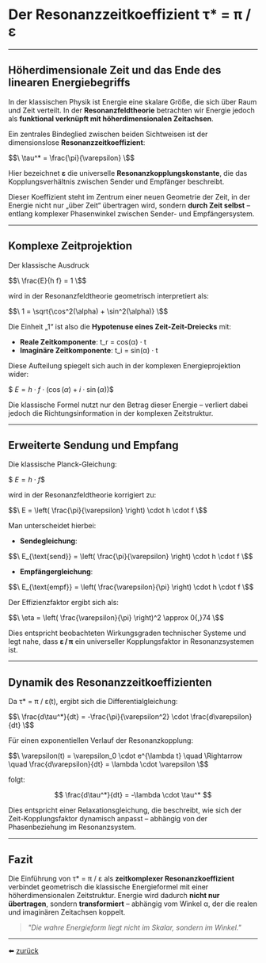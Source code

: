 # Der Resonanzzeitkoeffizient τ* = π / ε
---

## Höherdimensionale Zeit und das Ende des linearen Energiebegriffs

In der klassischen Physik ist Energie eine skalare Größe, die sich über Raum und Zeit verteilt. In der **Resonanzfeldtheorie** betrachten wir Energie jedoch als **funktional verknüpft mit höherdimensionalen Zeitachsen**.

Ein zentrales Bindeglied zwischen beiden Sichtweisen ist der dimensionslose **Resonanzzeitkoeffizient**:

$$\
\tau^* = \frac{\pi}{\varepsilon}
\$$

Hier bezeichnet **ε** die universelle **Resonanzkopplungskonstante**, die das Kopplungsverhältnis zwischen Sender und Empfänger beschreibt.

Dieser Koeffizient steht im Zentrum einer neuen Geometrie der Zeit, in der Energie nicht nur „über Zeit“ übertragen wird, sondern **durch Zeit selbst** – entlang komplexer Phasenwinkel zwischen Sender- und Empfängersystem.

---

## Komplexe Zeitprojektion

Der klassische Ausdruck 

$$\
\frac{E}{h f} = 1
\$$

wird in der Resonanzfeldtheorie geometrisch interpretiert als:

$$\
1 = \sqrt{\cos^2(\alpha) + \sin^2(\alpha)}
\$$

Die Einheit „1“ ist also die **Hypotenuse eines Zeit-Zeit-Dreiecks** mit:
- **Reale Zeitkomponente**: t_r = cos(α) · t  
- **Imaginäre Zeitkomponente**: t_i = sin(α) · t

Diese Aufteilung spiegelt sich auch in der komplexen Energieprojektion wider:

$$\
E = h \cdot f \cdot (\cos(\alpha) + i \cdot \sin(\alpha))
\$$

Die klassische Formel nutzt nur den Betrag dieser Energie – verliert dabei jedoch die Richtungsinformation in der komplexen Zeitstruktur.

---

## Erweiterte Sendung und Empfang

Die klassische Planck-Gleichung:

$$\
E = h \cdot f
\$$

wird in der Resonanzfeldtheorie korrigiert zu:

$$\
E = \left( \frac{\pi}{\varepsilon} \right) \cdot h \cdot f
\$$

Man unterscheidet hierbei:

- **Sendegleichung**:

$$\
E_{\text{send}} = \left( \frac{\pi}{\varepsilon} \right) \cdot h \cdot f
\$$

- **Empfängergleichung**:

$$\
E_{\text{empf}} = \left( \frac{\varepsilon}{\pi} \right) \cdot h \cdot f
\$$

Der Effizienzfaktor ergibt sich als:

$$\
\eta = \left( \frac{\varepsilon}{\pi} \right)^2 \approx 0{,}74
\$$

Dies entspricht beobachteten Wirkungsgraden technischer Systeme und legt nahe, dass **ε / π** ein universeller Kopplungsfaktor in Resonanzsystemen ist.

---

## Dynamik des Resonanzzeitkoeffizienten

Da τ* = π / ε(t), ergibt sich die Differentialgleichung:

$$\
\frac{d\tau^*}{dt} = -\frac{\pi}{\varepsilon^2} \cdot \frac{d\varepsilon}{dt}
\$$

Für einen exponentiellen Verlauf der Resonanzkopplung:

$$\
\varepsilon(t) = \varepsilon_0 \cdot e^{\lambda t} \quad \Rightarrow \quad \frac{d\varepsilon}{dt} = \lambda \cdot \varepsilon
\$$

folgt:

$$
\frac{d\tau^*}{dt} = -\lambda \cdot \tau^*
$$

Dies entspricht einer Relaxationsgleichung, die beschreibt, wie sich der Zeit-Kopplungsfaktor dynamisch anpasst – abhängig von der Phasenbeziehung im Resonanzsystem.

---

## Fazit

Die Einführung von τ* = π / ε als **zeitkomplexer Resonanzkoeffizient** verbindet geometrisch die klassische Energieformel mit einer höherdimensionalen Zeitstruktur. Energie wird dadurch **nicht nur übertragen**, sondern **transformiert** – abhängig vom Winkel α, der die realen und imaginären Zeitachsen koppelt.

> _"Die wahre Energieform liegt nicht im Skalar, sondern im Winkel."_

---

⬅️ [zurück](../../../README.md)